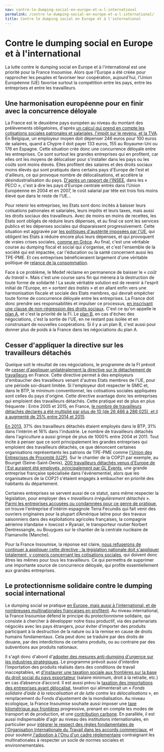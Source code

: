 ```yaml
---
nav: contre-le-dumping-social-en-europe-et-a-l-international
permalink: /contre-le-dumping-social-en-europe-et-a-l-international/
title: Contre le dumping social en Europe et à l'international
---
```


# Contre le dumping social en Europe et à l'international

La lutte contre le dumping social en Europe et à l'international est une priorité pour la France Insoumise. Alors que l'Europe a été créée pour rapprocher les peuples et favoriser leur coopération, aujourd'hui, l'Union Européenne (UE) favorise surtout la compétition entre les pays, entre les entreprises et entre les travailleurs.

## Une harmonisation européenne pour en finir avec la concurrence déloyale

La France est le deuxième pays européen au niveau du montant des prélèvements obligatoires, d'après [un calcul qui prend en compte les cotisations sociales patronales et salariales, l'impôt sur le revenu, et la TVA](http://www.lefigaro.fr/economie/le-scan-eco/dessous-chiffres/2015/07/29/29006-20150729ARTFIG00006-en-france-pour-100-euros-nets-il-faut-235-euros-de-salaire-super-brut.php). En Belgique, un employeur moyen doit dépenser 246 euros pour 100 euros de salaires, quand à Chypre il doit payer 133 euros, 155 au Royaume-Uni ou 176 en Espagne. Cette situation crée donc une concurrence déloyale entre les entreprises. Ce sont surtout les grandes entreprises qui en profitent, car elles ont les moyens de délocaliser pour s'installer dans les pays ou les coûts sont moins élevés. Elles profitent des salaires et des droits sociaux moins élevés qui sont pratiqués dans certains pays d'Europe de l'est et d'ailleurs, ce qui provoque nombre de délocalisations, et accélère la désindustrialisation du pays. [D'après un rapport de l'INSEE](http://www.humanite.fr/les-multinationales-francaises-jouent-la-carte-du-dumping-social-636102), dans les « PECO », c'est à dire les pays d’Europe centrale entrés dans l’Union Européenne en 2004 et en 2007, le coût salarial par tête est trois fois moins élevé que dans le reste de l’UE...


Pour retenir les entreprises, les Etats sont donc incités à baisser leurs cotisations patronales et salariales, leurs impôts et leurs taxes, mais aussi les droits sociaux des travailleurs. Avec de moins en moins de recettes, les Etats sont obligés de réduire leurs dépenses, et au final ce sont les services publics et les dépenses sociales qui disparaissent progressivement. Cette situation est aggravée par [les politiques d'austérité imposées par l'UE](http://www.monde-diplomatique.fr/2014/10/A/50854), qui obligent les Etats à réduire encore plus leurs dépenses, et qui provoquent de vraies crises sociales, [comme en Grèce](http://www.europe-solidaire.org/spip.php?article34493). Au final, c'est une véritable course au dumping fiscal et social qui s'organise, et c'est l'ensemble de la société qui est impactée, car l'éducation ou la santé concernent aussi les TPE-PME. Et ces entreprises bénéficieraient largement d'une véritable politique de [relance de la consommation](https://patrons.insoumis.info/relancer-la-demande).



Face à ce problème, le Medef réclame en permanence de baisser le « _coût du travail_ ». Mais c'est une course sans fin qui mènera à la destruction de toute forme de solidarité ! La seule véritable solution est de revenir à l'esprit initial de l'Europe, en « _sortant des traités_ » et en allant enfin vers une harmonisation fiscale et sociale des Etats membres, qui devrait empêcher toute forme de concurrence déloyale entre les entreprises. La France doit donc prendre ses responsabilités et impulser ce processus, [en inscrivant une clause de non-régression des droits sociaux](https://laec.fr/s51m7). C'est ce qu'on appelle le [plan A](https://laec.fr/s51), et c'est la priorité de la FI. Le [plan B](https://laec.fr/s52), en cas d'échec des négociations, c'est la sortie de l'UE, en ne restant pas isolée et en construisant de nouvelles coopérations. Si il y a un plan B, c'est aussi pour donner plus de poids à la France dans les négociations du plan A.

## Cesser d'appliquer la directive sur les travailleurs détachés

Quelque soit le résultat de ces négociations, le programme de la FI prévoit de [cesser d'appliquer unilatéralement la directive sur le détachement de travailleurs](https://laec.fr/s49m2 ) en France. Cette directive permet à des employeurs d'embaucher des travailleurs venant d'autres Etats membres de l'UE, pour une période soi-disant limitée.  Si l'employeur doit respecter le SMIC et, dans le BTP, le minimum conventionnel, les cotisations sociales appliquées sont celles du pays d'origine. Cette directive avantage donc les entreprises qui emploient des travailleurs détachés. Cette pratique est de plus en plus fréquente : Entre 2005 et 2015, en France, [le nombre de travailleurs détachés déclarés a été multiplié par plus de 10 (de 26 466 à 286 025), et il a augmenté de 25% entre 2014 et 2015](http://www.rtl.fr/actu/conso/travailleurs-detaches-ce-qu-il-faut-savoir-7783433981).

[En 2013](http://www.lefigaro.fr/economie/le-scan-eco/decryptage/2016/07/04/29002-20160704ARTFIG00018-ce-qu-il-faut-savoir-sur-les-travailleurs-detaches.php), 37% des travailleurs détachés étaient employés dans le BTP, 31% dans l'intérim et 16% dans l'industrie. Le nombre de travailleurs détachés dans l'agriculture a aussi grimpé de plus de 1000% entre 2004 et 2011. Tout incite à penser que ce sont principalement les grandes entreprises qui emploient des travailleurs détachés, ce que dénoncent certaines organisations représentants les patrons de TPE-PME comme [l'Union des Entreprises de Proximité (U2P)](http://u2p-france.fr/gouvernement-et-representants-des-grandes-entreprises-ont-echoue-face-au-chomage-lupa-appelle). Sur le chantier de la COP21 par exemple, au Bourget (Seine-Saint-Denis), [200 travailleurs détachés venus d'Europe de l'Est auraient été employés, principalement par GL Events](https://www.lesechos.fr/04/11/2015/lesechos.fr/021455533077_deux-cents-travailleurs-detaches-d-europe-de-l-est-employes-pour-la-cop21.htm), une grande entreprise française spécialisée dans l'événementiel, alors que les organisateurs de la COP21 s'étaient engagés à embaucher en priorité des habitants du département.

Certaines entreprises se servent aussi de ce statut, sans même respecter la législation, pour employer des « _travailleurs irrégulièrement détachés_ ». [Parmi les entreprises accusées ou condamnées pour ce genre de pratique](https://jscheffer81.wordpress.com/2017/04/20/les-travailleurs-detaches-animent-la-fin-de-la-campagne/), on trouve l'entreprise d'intérim espagnole Terra Fecundis qui fait venir des ouvriers originaires pour la plupart d’Amérique latine pour des travaux saisonniers dans des exploitations agricoles françaises, la compagnie aérienne irlandaise « lowcost » Ryanair, le transporteur routier Norbert Dentressangle, ou Bouygues sur le chantier de la centrale nucléaire de Flamanville (Manche).


Pour la France Insoumise, la réponse est claire, [nous refuserons de continuer à appliquer cette directive :  la législation nationale doit s'appliquer totalement, y compris concernant les cotisations sociales](https://laec.fr/s49m2), qui doivent donc êtres les mêmes pour tous les travailleurs. Ce qui permettra de supprimer une importante source de concurrence déloyale, qui profite essentiellement aux grandes entreprises.

## Le protectionnisme solidaire contre le dumping social international

Le dumping social se pratique [en Europe, mais aussi à l'international, et de nombreuses multinationales françaises en profitent](http://www.humanite.fr/les-multinationales-francaises-jouent-la-carte-du-dumping-social-636102). Au niveau international, la France Insoumise défend le principe du  protectionnisme solidaire, qui consiste à chercher à développer notre tissu productif, via des partenariats négociés avec les pays étrangers, pour éviter d’importer des produits participant à la destruction de la nature ou à la remise en cause de droits humains fondamentaux. Cela peut donc se traduire par des droits de douane, par des interdictions de certains produits, ou au contraire par des subventions aux produits nationaux.

Il s'agit donc d'abord d'[adopter des mesures anti-dumping d'urgence sur les industries stratégiques](https://laec.fr/s17m2). Le programme prévoit aussi d'interdire l’importation des produits réalisés dans des conditions de travail inacceptables, et [d'instaurer une taxation sociale aux frontières sur la base du droit social du pays exportateur](https://avenirencommun.fr/livret-produire-france/) (salaire minimum, droit à la retraite, etc.) en cas d’absence d’accord. Il est aussi prévu la [taxation des importations des entreprises ayant délocalisé](https://avenirencommun.fr/livret-produire-france/), taxation qui alimenterait un « _Fonds solidaire d’aide à la relocalisation et de lutte contre les délocalisations_ », en remplacement du Fonds d’ajustement de la mondialisation. Au niveau écologique, la France Insoumise souhaite aussi imposer une [taxe kilométrique aux frontières](https://laec.fr/s42m2) progressive, prenant en compte les modes de transport et de production, et une [contribution carbone](https://laec.fr/s42m1).
En parallèle, il est aussi indispensable d'agir au niveau des institutions internationales, en particulier pour [intégrer le respect des règles fondamentales de l'Organisation Internationale du Travail dans les accords commerciaux](https://laec.fr/s57m1), et pour soutenir[ l'adoption à l'Onu d'un cadre réglementaire](https://laec.fr/s57m3) contraignant les multinationales à respecter un socle de normes sociales et environnementales.
